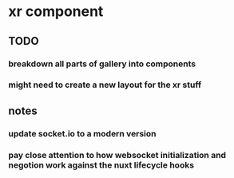 # xr component

## TODO

### breakdown all parts of gallery into components

### might need to create a new layout for the xr stuff

## notes

### update socket.io to a modern version

### pay close attention to how websocket initialization and negotion work against the nuxt lifecycle hooks

